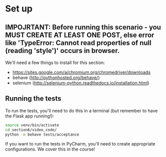 # Set up

## IMPOJRTANT:  Before running this scenario - you MUST CREATE AT LEAST ONE POST, else error like 'TypeError: Cannot read properties of null (reading 'style')' occurs in browser.

We'll need a few things to install for this section:

- https://sites.google.com/a/chromium.org/chromedriver/downloads
- behave (http://pythonhosted.org/behave/)
- selenium (http://selenium-python.readthedocs.io/installation.html)


## Running the tests

To run the tests, you'll need to do this in a terminal (but remember to have the Flask app running!):

```bash
source venv/bin/activate
cd section6/video_code/
python -m behave tests/acceptance
```

If you want to run the tests in PyCharm, you'll need to create appropriate configurations. We cover this in the course!
